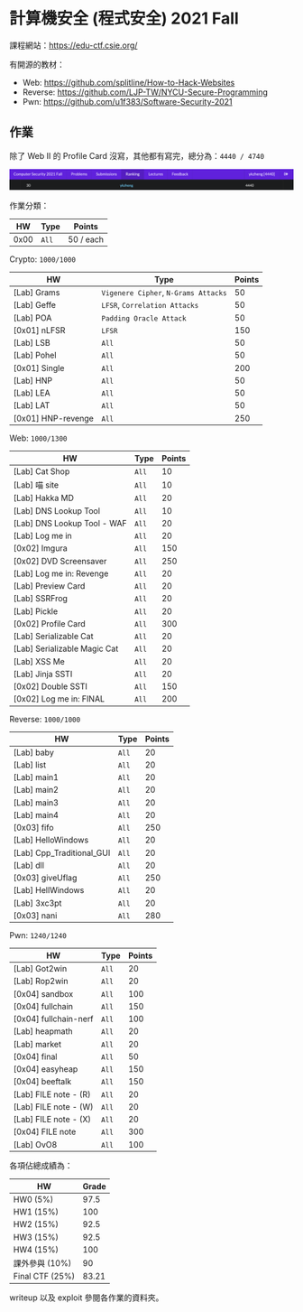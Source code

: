 # 計算機安全 (程式安全) 2021 Fall

課程網站：https://edu-ctf.csie.org/

有開源的教材：

- Web: https://github.com/splitline/How-to-Hack-Websites
- Reverse: https://github.com/LJP-TW/NYCU-Secure-Programming
- Pwn: https://github.com/u1f383/Software-Security-2021

## 作業

除了 Web II 的 Profile Card 沒寫，其他都有寫完，總分為：`4440 / 4740`

![](images/rank.png)

作業分類：

| HW   | Type  | Points    |
| ---- | ----- | --------- |
| 0x00 | `All` | 50 / each |

Crypto: `1000/1000`

| HW                 | Type                                 | Points |
| ------------------ | ------------------------------------ | ------ |
| [Lab] Grams        | `Vigenere Cipher`, `N-Grams Attacks` | 50     |
| [Lab] Geffe        | `LFSR`, `Correlation Attacks`        | 50     |
| [Lab] POA          | `Padding Oracle Attack`              | 50     |
| [0x01] nLFSR       | `LFSR`                               | 150    |
| [Lab] LSB          | `All`                                | 50     |
| [Lab] Pohel        | `All`                                | 50     |
| [0x01] Single      | `All`                                | 200    |
| [Lab] HNP          | `All`                                | 50     |
| [Lab] LEA          | `All`                                | 50     |
| [Lab] LAT          | `All`                                | 50     |
| [0x01] HNP-revenge | `All`                                | 250    |

Web: `1000/1300`

| HW                           | Type  | Points |
| ---------------------------- | ----- | ------ |
| [Lab] Cat Shop               | `All` | 10     |
| [Lab] 喵 site                | `All` | 10     |
| [Lab] Hakka MD               | `All` | 20     |
| [Lab] DNS Lookup Tool        | `All` | 10     |
| [Lab] DNS Lookup Tool - WAF  | `All` | 20     |
| [Lab] Log me in              | `All` | 20     |
| [0x02] Imgura                | `All` | 150    |
| [0x02] DVD Screensaver       | `All` | 250    |
| [Lab] Log me in: Revenge     | `All` | 20     |
| [Lab] Preview Card           | `All` | 20     |
| [Lab] SSRFrog                | `All` | 20     |
| [Lab] Pickle                 | `All` | 20     |
| [0x02] Profile Card          | `All` | 300    |
| [Lab] Serializable Cat       | `All` | 20     |
| [Lab] Serializable Magic Cat | `All` | 20     |
| [Lab] XSS Me                 | `All` | 20     |
| [Lab] Jinja SSTI             | `All` | 20     |
| [0x02] Double SSTI           | `All` | 150    |
| [0x02] Log me in: FINAL      | `All` | 200    |

Reverse: `1000/1000`

| HW                        | Type  | Points |
| ------------------------- | ----- | ------ |
| [Lab] baby                | `All` | 20     |
| [Lab] list                | `All` | 20     |
| [Lab] main1               | `All` | 20     |
| [Lab] main2               | `All` | 20     |
| [Lab] main3               | `All` | 20     |
| [Lab] main4               | `All` | 20     |
| [0x03] fifo               | `All` | 250    |
| [Lab] HelloWindows        | `All` | 20     |
| [Lab] Cpp_Traditional_GUI | `All` | 20     |
| [Lab] dll                 | `All` | 20     |
| [0x03] giveUflag          | `All` | 250    |
| [Lab] HellWindows         | `All` | 20     |
| [Lab] 3xc3pt              | `All` | 20     |
| [0x03] nani               | `All` | 280    |

Pwn: `1240/1240`

| HW                    | Type  | Points |
| --------------------- | ----- | ------ |
| [Lab] Got2win         | `All` | 20     |
| [Lab] Rop2win         | `All` | 20     |
| [0x04] sandbox        | `All` | 100    |
| [0x04] fullchain      | `All` | 150    |
| [0x04] fullchain-nerf | `All` | 100    |
| [Lab] heapmath        | `All` | 20     |
| [Lab] market          | `All` | 20     |
| [0x04] final          | `All` | 50     |
| [0x04] easyheap       | `All` | 150    |
| [0x04] beeftalk       | `All` | 150    |
| [Lab] FILE note - (R) | `All` | 20     |
| [Lab] FILE note - (W) | `All` | 20     |
| [Lab] FILE note - (X) | `All` | 20     |
| [0x04] FILE note      | `All` | 300    |
| [Lab] OvO8            | `All` | 100    |

各項佔總成績為：

| HW              | Grade |
| --------------- | ----- |
| HW0 (5%)        | 97.5  |
| HW1 (15%)       | 100   |
| HW2 (15%)       | 92.5  |
| HW3 (15%)       | 92.5  |
| HW4 (15%)       | 100   |
| 課外參與 (10%)  | 90    |
| Final CTF (25%) | 83.21 |

writeup 以及 exploit 參閱各作業的資料夾。
